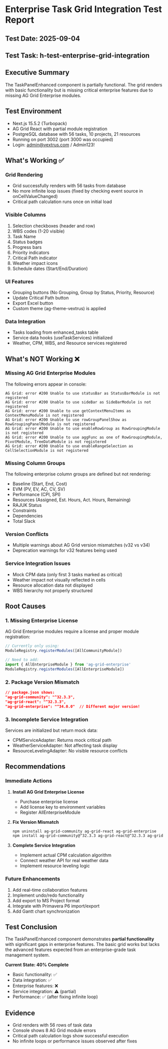 # Enterprise Task Grid Integration Test Report

## Test Date: 2025-09-04
## Test Task: h-test-enterprise-grid-integration

## Executive Summary
The TaskPanelEnhanced component is partially functional. The grid renders with basic functionality but is missing critical enterprise features due to missing AG Grid Enterprise modules.

## Test Environment
- Next.js 15.5.2 (Turbopack)
- AG Grid React with partial module registration
- PostgreSQL database with 56 tasks, 10 projects, 21 resources
- Running on port 3002 (port 3000 was occupied)
- Login: admin@vextrus.com / Admin123!

## What's Working ✅

### Grid Rendering
- Grid successfully renders with 56 tasks from database
- No more infinite loop issues (fixed by checking event source in onCellValueChanged)
- Critical path calculation runs once on initial load

### Visible Columns
1. Selection checkboxes (header and row)
2. WBS codes (1-20 visible)
3. Task Name
4. Status badges
5. Progress bars
6. Priority indicators
7. Critical Path indicator
8. Weather impact icons
9. Schedule dates (Start/End/Duration)

### UI Features
- Grouping buttons (No Grouping, Group by Status, Priority, Resource)
- Update Critical Path button
- Export Excel button
- Custom theme (ag-theme-vextrus) is applied

### Data Integration
- Tasks loading from enhanced_tasks table
- Service data hooks (useTaskServices) initialized
- Weather, CPM, WBS, and Resource services registered

## What's NOT Working ❌

### Missing AG Grid Enterprise Modules
The following errors appear in console:
```
AG Grid: error #200 Unable to use statusBar as StatusBarModule is not registered
AG Grid: error #200 Unable to use sideBar as SideBarModule is not registered  
AG Grid: error #200 Unable to use getContextMenuItems as ContextMenuModule is not registered
AG Grid: error #200 Unable to use rowGroupPanelShow as RowGroupingPanelModule is not registered
AG Grid: error #200 Unable to use enableRowGroup as RowGroupingModule is not registered
AG Grid: error #200 Unable to use aggFunc as one of RowGroupingModule, PivotModule, TreeDataModule is not registered
AG Grid: error #200 Unable to use enableRangeSelection as CellSelectionModule is not registered
```

### Missing Column Groups
The following enterprise column groups are defined but not rendering:
- Baseline (Start, End, Cost)
- EVM (PV, EV, AC, CV, SV)
- Performance (CPI, SPI)
- Resources (Assigned, Est. Hours, Act. Hours, Remaining)
- RAJUK Status
- Constraints
- Dependencies
- Total Slack

### Version Conflicts
- Multiple warnings about AG Grid version mismatches (v32 vs v34)
- Deprecation warnings for v32 features being used

### Service Integration Issues
- Mock CPM data (only first 3 tasks marked as critical)
- Weather impact not visually reflected in cells
- Resource allocation data not displayed
- WBS hierarchy not properly structured

## Root Causes

### 1. Missing Enterprise License
AG Grid Enterprise modules require a license and proper module registration:
```javascript
// Currently only using:
ModuleRegistry.registerModules([AllCommunityModule])

// Need to add:
import { AllEnterpriseModule } from 'ag-grid-enterprise'
ModuleRegistry.registerModules([AllEnterpriseModule])
```

### 2. Package Version Mismatch
```json
// package.json shows:
"ag-grid-community": "^32.3.3",
"ag-grid-react": "^32.3.3",
"ag-grid-enterprise": "^34.0.0"  // Different major version!
```

### 3. Incomplete Service Integration
Services are initialized but return mock data:
- CPMServiceAdapter: Returns mock critical path
- WeatherServiceAdapter: Not affecting task display
- ResourceLevelingAdapter: No visible resource conflicts

## Recommendations

### Immediate Actions
1. **Install AG Grid Enterprise License**
   - Purchase enterprise license
   - Add license key to environment variables
   - Register AllEnterpriseModule

2. **Fix Version Mismatch**
   ```bash
   npm uninstall ag-grid-community ag-grid-react ag-grid-enterprise
   npm install ag-grid-community@^32.3.3 ag-grid-react@^32.3.3 ag-grid-enterprise@^32.3.3
   ```

3. **Complete Service Integration**
   - Implement actual CPM calculation algorithm
   - Connect weather API for real weather data
   - Implement resource leveling logic

### Future Enhancements
1. Add real-time collaboration features
2. Implement undo/redo functionality
3. Add export to MS Project format
4. Integrate with Primavera P6 import/export
5. Add Gantt chart synchronization

## Test Conclusion
The TaskPanelEnhanced component demonstrates **partial functionality** with significant gaps in enterprise features. The basic grid works but lacks the advanced features expected from an enterprise-grade task management system.

**Current State: 40% Complete**
- Basic functionality: ✅
- Data integration: ✅ 
- Enterprise features: ❌
- Service integration: ⚠️ (partial)
- Performance: ✅ (after fixing infinite loop)

## Evidence
- Grid renders with 56 rows of task data
- Console shows 8 AG Grid module errors
- Critical path calculation logs show successful execution
- No infinite loops or performance issues observed after fixes